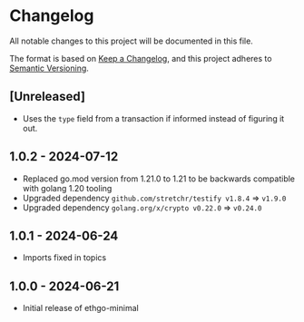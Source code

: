# Changelog
All notable changes to this project will be documented in this file.

The format is based on [Keep a Changelog](https://keepachangelog.com/en/1.0.0/),
and this project adheres to [Semantic Versioning](https://semver.org/spec/v2.0.0.html).

## [Unreleased]

- Uses the `type` field from a transaction if informed instead of figuring it out. 

## 1.0.2 - 2024-07-12

- Replaced go.mod version from 1.21.0 to 1.21 to be backwards compatible with golang 1.20 tooling
- Upgraded dependency `github.com/stretchr/testify v1.8.4` => `v1.9.0`
- Upgraded dependency `golang.org/x/crypto v0.22.0` => `v0.24.0`

## 1.0.1 - 2024-06-24

- Imports fixed in topics

## 1.0.0 - 2024-06-21

- Initial release of ethgo-minimal
